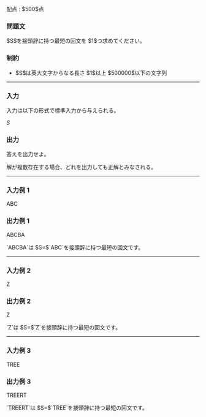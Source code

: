
<div>

<span>

<span>

<p>
配点 : $500$点
</p>

<div>

<section>

### **問題文**

<p>
$S$を接頭辞に持つ最短の回文を $1$つ求めてください。
</p>

</section>

</div>

<div>

<section>

### **制約**

<ul>

<li>
$S$は英大文字からなる長さ $1$以上 $500000$以下の文字列
</li>

</ul>

</section>

</div>

---

<div>

<div>

<section>

### **入力**

<p>
入力は以下の形式で標準入力から与えられる。
</p>

<div>

$S$
</div>

</section>

</div>

<div>

<section>

### **出力**

<p>
答えを出力せよ。

解が複数存在する場合、どれを出力しても正解とみなされる。
</p>

</section>

</div>

</div>

---

<div>

<section>

### **入力例 1**

<div>

ABC

</div>

</section>

</div>

<div>

<section>

### **出力例 1**

<div>

ABCBA

</div>

<p>
`ABCBA`は $S=$`ABC`を接頭辞に持つ最短の回文です。
</p>

</section>

</div>

---

<div>

<section>

### **入力例 2**

<div>

Z

</div>

</section>

</div>

<div>

<section>

### **出力例 2**

<div>

Z

</div>

<p>
`Z`は $S=$`Z`を接頭辞に持つ最短の回文です。
</p>

</section>

</div>

---

<div>

<section>

### **入力例 3**

<div>

TREE

</div>

</section>

</div>

<div>

<section>

### **出力例 3**

<div>

TREERT

</div>

<p>
`TREERT`は $S=$`TREE`を接頭辞に持つ最短の回文です。
</p>

</section>

</div>

</span>

</span>

</div>
